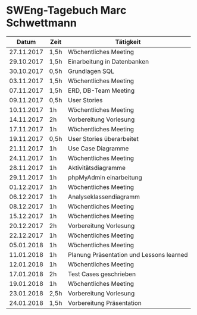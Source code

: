 # SWEng-Tagebuch Marc Schwettmann

| Datum| Zeit | Tätigkeit|
| ---------- | ---- | ------------------------|
|27.11.2017|1,5h|Wöchentliches Meeting|
|29.10.2017|1,5h|Einarbeitung in Datenbanken|
|30.10.2017|0,5h|Grundlagen SQL|
|03.11.2017|1,5h|Wöchentliches Meeting|
|07.11.2017|1,5h|ERD, DB-Team Meeting|
|09.11.2017|0,5h|User Stories|
|10.11.2017|1h|Wöchentliches Meeting|
|14.11.2017|2h|Vorbereitung Vorlesung|
|17.11.2017|1h|Wöchentliches Meeting|
|19.11.2017|0,5h|User Stories überarbeitet|
|21.11.2017|1h|Use Case Diagramme|
|24.11.2017|1h|Wöchentliches Meeting|
|28.11.2017|1h|Aktivitätsdiagramme|
|29.11.2017|1h|phpMyAdmin einarbeitung|
|01.12.2017|1h|Wöchentliches Meeting|
|06.12.2017|1h|Analyseklassendiagramm|
|08.12.2017|1h|Wöchentliches Meeting|
|15.12.2017|1h|Wöchentliches Meeting|
|20.12.2017|2h|Vorbereitung Vorlesung|
|22.12.2017|1h|Wöchentliches Meeting|
|05.01.2018|1h|Wöchentliches Meeting|
|11.01.2018|1h|Planung Präsentation und Lessons learned|
|12.01.2018|1h|Wöchentliches Meeting|
|17.01.2018|2h|Test Cases geschrieben|
|19.01.2018|1h|Wöchentliches Meeting|
|23.01.2018|2,5h|Vorbereitung Vorlesung|
|24.01.2018|1,5h|Vorbereitung Präsentation|
